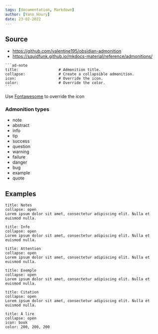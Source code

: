 ```yaml
---
tags: [documentation, Markdown]
author: [Yann Houry]
date: 23-02-2022
---
```


## Source
- https://github.com/valentine195/obsidian-admonition
- https://squidfunk.github.io/mkdocs-material/reference/admonitions/

````
```ad-note
title:                  # Admonition title.
collapse:               # Create a collapsible admonition.
icon:                   # Override the icon.
color:                  # Override the color.
```
````

Use [Fontawesome](https://fontawesome.com/icons) to override the icon

### Admonition types
- note
- abstract
- info
- tip
- success
- question
- warning
- failure
- danger
- bug
- example
- quote

## Examples
```ad-note
title: Notes
collapse: open
Lorem ipsum dolor sit amet, consectetur adipiscing elit. Nulla et euismod nulla.
```

```ad-info
title: Info
collapse: open
Lorem ipsum dolor sit amet, consectetur adipiscing elit. Nulla et euismod nulla.
```

```ad-warning
title: Attention
collapse: open
Lorem ipsum dolor sit amet, consectetur adipiscing elit. Nulla et euismod nulla.
```

```ad-example
title: Exemple
collapse: open
Lorem ipsum dolor sit amet, consectetur adipiscing elit. Nulla et euismod nulla.
```

```ad-quote
title: Citation
collapse: open
Lorem ipsum dolor sit amet, consectetur adipiscing elit. Nulla et euismod nulla.
```

```ad-info
title: À lire
collapse: open
icon: book
color: 200, 200, 200
```
